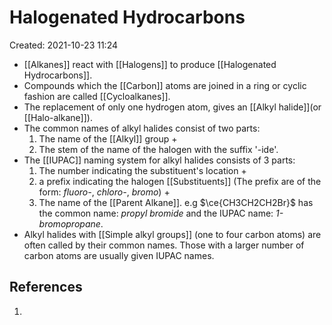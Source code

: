# Halogenated Hydrocarbons
Created: 2021-10-23 11:24

* [[Alkanes]] react with [[Halogens]] to produce [[Halogenated Hydrocarbons]].
* Compounds which the [[Carbon]] atoms are joined in a ring or cyclic fashion are called [[Cycloalkanes]].
* The replacement of only one hydrogen atom, gives an [[Alkyl halide]](or [[Halo-alkane]]).
* The common names of alkyl halides consist of two parts:
	1. The name of the [[Alkyl]] group +
	2. The stem of the name of the halogen with the suffix '-ide'. 
* The [[IUPAC]] naming system for alkyl halides consists of 3 parts:
	1. The number indicating the substituent's location + 
	2. a prefix indicating the halogen [[Substituents]] (The prefix are of the form: *fluoro-*, *chloro-*, *bromo*) +  
	3. The name of the [[Parent Alkane]].
	e.g $\ce{CH3CH2CH2Br}$ has the common name: *propyl bromide* and the IUPAC name: *1-bromopropane*.
* Alkyl halides with [[Simple alkyl groups]] (one to four carbon atoms) are often called by their common names. Those with a larger number of carbon atoms are usually given IUPAC names.


## References
1. 